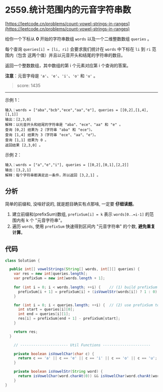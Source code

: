 # 2559.统计范围内的元音字符串数

[https://leetcode.cn/problems/count-vowel-strings-in-ranges](https://leetcode.cn/problems/count-vowel-strings-in-ranges)

给你一个下标从 **0** 开始的字符串数组 `words` 以及一个二维整数数组 `queries` 。

每个查询 `queries[i] = [li, ri]` 会要求我们统计在 `words` 中下标在 `li` 到 `ri` 范围内（包含 这两个值）并且以元音开头和结尾的字符串的数目。

返回一个整数数组，其中数组的第 i 个元素对应第 i 个查询的答案。

**注意**：元音字母是 `'a'`、`'e'`、`'i'`、`'o'` 和 `'u'` 。

> score: 1435

---

示例 1：

```text
输入：words = ["aba","bcb","ece","aa","e"], queries = [[0,2],[1,4],[1,1]]
输出：[2,3,0]
解释：以元音开头和结尾的字符串是 "aba"、"ece"、"aa" 和 "e" 。
查询 [0,2] 结果为 2（字符串 "aba" 和 "ece"）。
查询 [1,4] 结果为 3（字符串 "ece"、"aa"、"e"）。
查询 [1,1] 结果为 0 。
返回结果 [2,3,0] 。
```

示例 2：

```text
输入：words = ["a","e","i"], queries = [[0,2],[0,1],[2,2]]
输出：[3,2,1]
解释：每个字符串都满足这一条件，所以返回 [3,2,1] 。
```

## 分析

简单的前缀和, 没啥好说的, 就是题目确实有点那啥, 一定要 **仔细读题**。

1. 建立前缀和(prefixSum)数组, `prefixSum[i] = k` 表示 `words[0..=i-1]` 的范围内有 k 个 "元音字符串"。
2. 遍历 `words`, 使用 `prefixSum` 快速得到区间内 "元音字符串" 的个数, **避免重复计算**。

## 代码

```java
class Solution {

  public int[] vowelStrings(String[] words, int[][] queries) {
    var res = new int[queries.length];
    var prefixSum = new int[words.length + 1];
        
    for (int i = 0; i < words.length; ++i) {    // (1) build prefixSum array
      prefixSum[i + 1] = prefixSum[i] + (isVowelStr(words[i]) ? 1 : 0);
    }

    for (int i = 0; i < queries.length; ++i) {  // (2) use prefixSum to avoid duplicated calc
      int start = queries[i][0];
      int end = queries[i][1];
      res[i] = prefixSum[end + 1] - prefixSum[start];
    }

    return res;
  }

    // ---------------------- Util Functions ----------------------

    private boolean isVowelChar(char c) {
      return c == 'a' || c == 'e' || c == 'i' || c == 'o' || c == 'u';
    }

    private boolean isVowelStr(String word) {
      return isVowelChar(word.charAt(0)) && isVowelChar(word.charAt(word.length() - 1));
    }
}
```
